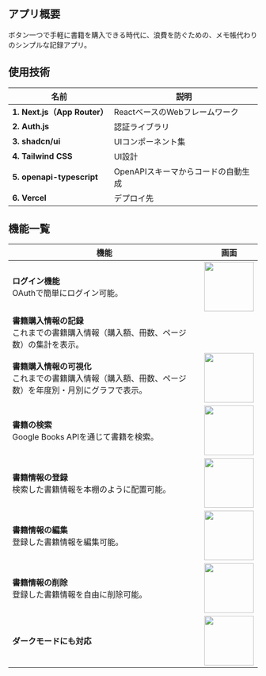 ## アプリ概要
ボタン一つで手軽に書籍を購入できる時代に、浪費を防ぐための、メモ帳代わりのシンプルな記録アプリ。

## 使用技術
|名前|説明|
---|---
|**1. Next.js（App Router）**|ReactベースのWebフレームワーク|
|**2. Auth.js**|認証ライブラリ|
|**3. shadcn/ui**|UIコンポーネント集|
|**4. Tailwind CSS**|UI設計|
|**5. openapi-typescript**|OpenAPIスキーマからコードの自動生成|
|**6. Vercel**|デプロイ先|

## 機能一覧
|機能|画面|
---|---
|**ログイン機能**<br>OAuthで簡単にログイン可能。|<img src="仮" width="100">|
|**書籍購入情報の記録**<br>これまでの書籍購入情報（購入額、冊数、ページ数）の集計を表示。||<img src="仮" width="100">|
|**書籍購入情報の可視化**<br>これまでの書籍購入情報（購入額、冊数、ページ数）を年度別・月別にグラフで表示。|<img src="仮" width="100">|
|**書籍の検索**<br>Google Books APIを通じて書籍を検索。|<img src="仮" width="100">|
|**書籍情報の登録**<br>検索した書籍情報を本棚のように配置可能。|<img src="仮" width="100">|
|**書籍情報の編集**<br>登録した書籍情報を編集可能。|<img src="仮" width="100">|
|**書籍情報の削除**<br>登録した書籍情報を自由に削除可能。|<img src="仮" width="100">|
|**ダークモードにも対応**|<img src="仮" width="100">|
